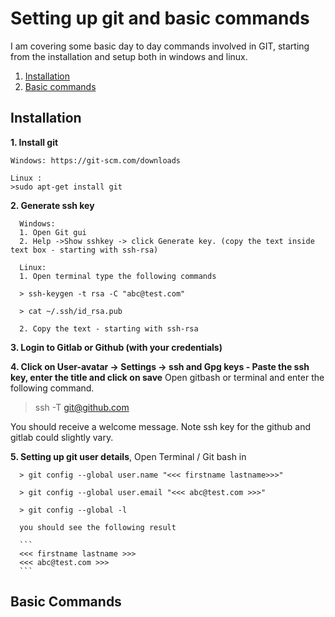 # Setting up git and basic commands

I am covering some basic day to day commands involved in GIT, starting from the installation and setup both in windows and linux. 

1. [Installation](#Installation)
2. [Basic commands](#Basic-Commands)

## Installation

**1. Install git**

    Windows: https://git-scm.com/downloads

    Linux : 
    >sudo apt-get install git

**2. Generate ssh key**

      Windows:
      1. Open Git gui 
      2. Help ->Show sshkey -> click Generate key. (copy the text inside text box - starting with ssh-rsa)

      Linux:
      1. Open terminal type the following commands
    
      > ssh-keygen -t rsa -C "abc@test.com"
      
      > cat ~/.ssh/id_rsa.pub 
      
      2. Copy the text - starting with ssh-rsa
      
**3. Login to Gitlab or Github (with your credentials)**

**4. Click on User-avatar -> Settings -> ssh and Gpg keys - Paste the ssh key, enter the title and click on save**
   Open gitbash or terminal and enter the following command.
   
   > ssh -T git@github.com  
   
   You should receive a welcome message. Note ssh key for the github and gitlab could slightly vary. 

**5. Setting up git user details**, Open Terminal / Git bash in 

      > git config --global user.name "<<< firstname lastname>>>"
      
      > git config --global user.email "<<< abc@test.com >>>"
      
      > git config --global -l 
      
      you should see the following result
      
      ```
      <<< firstname lastname >>>
      <<< abc@test.com >>>
      ```
      
## Basic Commands

    
